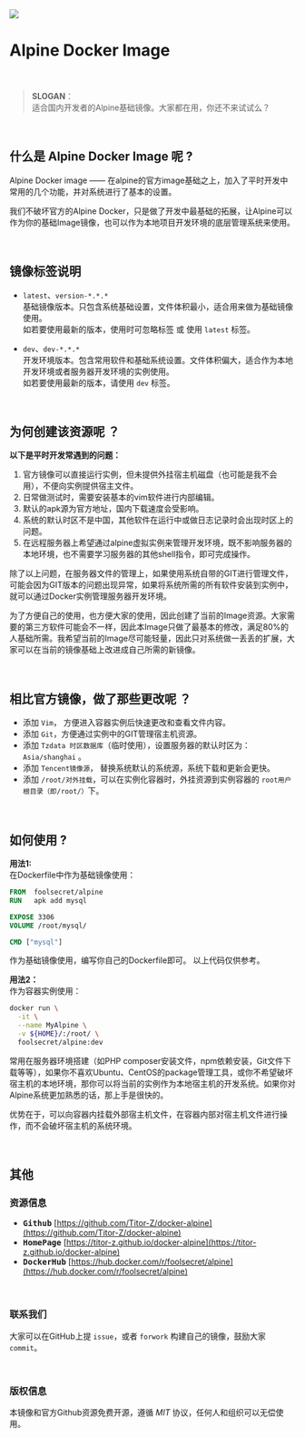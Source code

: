 <img src="https://wiki.alpinelinux.org/images/alogo.png">

# **Alpine Docker Image** <br><br>

> **SLOGAN**：
> <br>适合国内开发者的Alpine基础镜像。大家都在用，你还不来试试么？ 

<br>

## 什么是 **Alpine Docker Image** 呢 ?
Alpine Docker image —— 在alpine的官方image基础之上，加入了平时开发中常用的几个功能，并对系统进行了基本的设置。

我们不破坏官方的Alpine Docker，只是做了开发中最基础的拓展，让Alpine可以作为你的基础Image镜像，也可以作为本地项目开发环境的底层管理系统来使用。

<br>

## 镜像标签说明
- `latest`、`version-*.*.*` <br>
基础镜像版本。只包含系统基础设置，文件体积最小，适合用来做为基础镜像使用。<br>
如若要使用最新的版本，使用时可忽略标签 或 使用 `latest` 标签。

- `dev`、`dev-*.*.*` <br>
开发环境版本。包含常用软件和基础系统设置。文件体积偏大，适合作为本地开发环境或者服务器开发环境的实例使用。<br>
如若要使用最新的版本，请使用 `dev` 标签。

<br>

## 为何创建该资源呢 ？

**以下是平时开发常遇到的问题：**
1. 官方镜像可以直接运行实例，但未提供外挂宿主机磁盘（也可能是我不会用），不便向实例提供宿主文件。
2. 日常做测试时，需要安装基本的vim软件进行内部编辑。
3. 默认的apk源为官方地址，国内下载速度会受影响。
4. 系统的默认时区不是中国，其他软件在运行中或做日志记录时会出现时区上的问题。
5. 在远程服务器上希望通过alpine虚拟实例来管理开发环境，既不影响服务器的本地环境，也不需要学习服务器的其他shell指令，即可完成操作。

除了以上问题，在服务器文件的管理上，如果使用系统自带的GIT进行管理文件，可能会因为GIT版本的问题出现异常，如果将系统所需的所有软件安装到实例中，就可以通过Docker实例管理服务器开发环境。

为了方便自己的使用，也方便大家的使用，因此创建了当前的Image资源。大家需要的第三方软件可能会不一样，因此本Image只做了最基本的修改，满足80%的人基础所需。我希望当前的Image尽可能轻量，因此只对系统做一丢丢的扩展，大家可以在当前的镜像基础上改进成自己所需的新镜像。

<br>

## 相比官方镜像，做了那些更改呢 ？
- 添加 `Vim`， 方便进入容器实例后快速更改和查看文件内容。
- 添加 `Git`，方便通过实例中的GIT管理宿主机资源。
- 添加 `Tzdata 时区数据库`（临时使用），设置服务器的默认时区为： `Asia/shanghai` 。
- 添加 `Tencent镜像源`， 替换系统默认的系统源，系统下载和更新会更快。
- 添加 `/root/对外挂载`，可以在实例化容器时，外挂资源到实例容器的 `root用户根目录（即/root/）`下。

<br>

## 如何使用 ?

**用法1:** <br>
在Dockerfile中作为基础镜像使用：

```dockerfile
FROM  foolsecret/alpine
RUN   apk add mysql

EXPOSE 3306
VOLUME /root/mysql/

CMD ["mysql"]
```

作为基础镜像使用，编写你自己的Dockerfile即可。
以上代码仅供参考。


**用法2：** <br>
作为容器实例使用：

```bash
docker run \
  -it \
  --name MyAlpine \
  -v ${HOME}/:/root/ \
  foolsecret/alpine:dev
```
常用在服务器环境搭建（如PHP composer安装文件，npm依赖安装，Git文件下载等等），如果你不喜欢Ubuntu、CentOS的package管理工具，或你不希望破坏宿主机的本地环境，那你可以将当前的实例作为本地宿主机的开发系统。如果你对Alpine系统更加熟悉的话，那上手是很快的。

优势在于，可以向容器内挂载外部宿主机文件，在容器内部对宿主机文件进行操作，而不会破坏宿主机的系统环境。

<br>

## 其他

### 资源信息
- <kbd>**Github**</kbd> [https://github.com/Titor-Z/docker-alpine](https://github.com/Titor-Z/docker-alpine)
- <kbd>**HomePage**</kbd> [https://titor-z.github.io/docker-alpine](https://titor-z.github.io/docker-alpine)
- <kbd>**DockerHub**</kbd> [https://hub.docker.com/r/foolsecret/alpine](https://hub.docker.com/r/foolsecret/alpine)

<br>

### 联系我们
大家可以在GitHub上提 `issue`，或者 `forwork` 构建自己的镜像，鼓励大家 `commit`。

<br>

### 版权信息
本镜像和官方Github资源免费开源，遵循 _MIT_ 协议，任何人和组织可以无偿使用。
